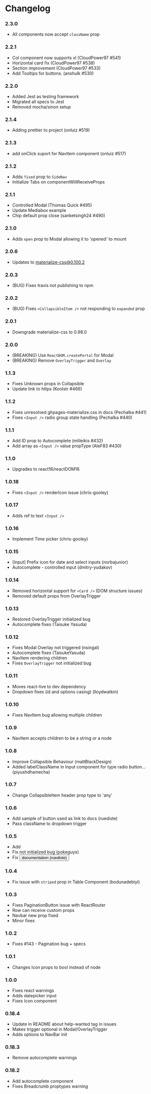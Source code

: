 # Changelog

### 2.3.0

- All components now accept `className` prop

### 2.2.1

- Col component now supports xl (CloudPower97 #541)
- Horizontal card fix (CloudPower97 #538)
- Section improvement (CloudPower97 #533)
- Add Tooltips for buttons. (anshulk #530)

### 2.2.0

- Added Jest as testing framework
- Migrated all specs to Jest
- Removed mocha/sinon setup

### 2.1.4

- Adding prettier to project (onluiz #519)

### 2.1.3

- add onClick suport for NavItem component (onluiz #517)

### 2.1.2

- Adds `fixed` prop to `SideNav`
- Initialize Tabs on componentWillReceiveProps

### 2.1.1

- Controlled Modal (Thomas Quick #495)
- Update Mediabox example
- Chip default prop close (sanketsingh24 #490)

### 2.1.0

- Adds `open` prop to Modal allowing it to 'opened' to mount

### 2.0.6

- Updates to materialize-css@0.100.2

### 2.0.3

- (BUG) Fixes travis not publishing to npm

### 2.0.2

- (BUG) Fixes `<CollapsibleItem />` not responding to `expanded` prop

### 2.0.1

- Downgrade materialize-css to 0.98.0

### 2.0.0

- (BREAKING) Use `ReactDOM.createPortal` for Modal
- (BREAKING) Remove `OverlayTrigger` and `Overlay`

### 1.1.3

- Fixes Unknown props in Collapsible
- Update link to https (Koolstr #466)

### 1.1.2

- Fixes unresolved ghpages-materialize.css in docs (Pechalka #441)
- Fixes `<Input />` radio group state handling (Pechalka #440)

### 1.1.1

- Add ID prop to Autocomplete (mlileikis #432)
- Add array as `<Input />` value propType (AleF83 #430)

### 1.1.0

- Upgrades to react16/reactDOM16

### 1.0.18

- Fixes `<Input />` renderIcon issue (chris-gooley)

### 1.0.17

- Adds ref to text `<Input />`

### 1.0.16

- Implement Time picker (chris-gooley)

### 1.0.15

- [Input] Prefix icon for date and select inputs (norbajunior)
- Autocomplete - controlled input (dmitry-yudakov)

### 1.0.14

- Removed horizontal support for `<Card />` (DOM structure issues)
- Removed default props from OverlayTrigger

### 1.0.13

- Restored OverlayTrigger initialized bug
- Autocomplete fixes (Taisuke Yasuda)

### 1.0.12

- Fixes Modal Overlay not triggered (nsingal)
- Autocomplete fixes (TaisukeYasuda)
- NavItem rendering children
- Fixes `OverlayTrigger` not initialized bug

### 1.0.11

- Moves react-live to dev dependency
- Dropdown fixes (id and options casing) (lloydwatkin)

### 1.0.10

- Fixes NavItem bug allowing multiple children

### 1.0.9

- NavItem accepts children to be a string or a node

### 1.0.8

- Improve Collapsible Behaviour (mattBlackDesign)
- Added labelClassName in Input component for type radio button... (piyushdhamecha)

### 1.0.7

- Change CollapsibleItem header prop type to 'any'

### 1.0.6

- Add sample of button used as link to docs (ruediste)
- Pass className to dropdown trigger

### 1.0.5

- Add <Carousel />
- Fix <MediaBox /> not initialized bug (pokeguys)
- Fix <Button /> documentation (ruediste)

### 1.0.4

- Fix issue with `striped` prop in Table Component (bodunadebiyi)

### 1.0.3

- Fixes PaginationButton issue with ReactRouter
- Row can receive custom props
- Navbar new prop fixed
- Minor fixes

### 1.0.2

- Fixes #143 - Pagination bug + specs

### 1.0.1

- Changes Icon props to bool instead of node

### 1.0.0

- Fixes react warnings
- Adds datepicker input
- Fixes Icon component

### 0.18.4

- Update in README about help-wanted tag in issues
- Makes trigger optional in Modal/OverlayTrigger
- Adds options to NavBar init

### 0.18.3

- Remove autocomplete warnings

### 0.18.2

- Add autocomplete component
- Fixes Breadcrumb proptypes warning
